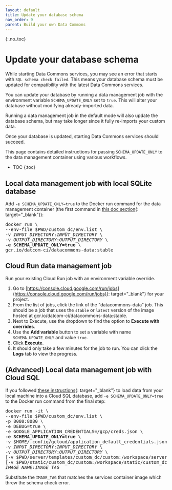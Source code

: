 ```yaml
---
layout: default
title: Update your database schema
nav_order: 9
parent: Build your own Data Commons
---
```


{:.no_toc}
# Update your database schema

While starting Data Commons services, you may see an error that starts with `SQL schema check failed`. This means your database schema must be updated for compatibility with the latest Data Commons services.

You can update your database by running a data management job with the environment variable `SCHEMA_UPDATE_ONLY` set to `true`. This will alter your database without modifying already-imported data.

Running a data management job in the default mode will also update the database schema, but may take longer since it fully re-imports your custom data.

Once your database is updated, starting Data Commons services should succeed.

This page contains detailed instructions for passing `SCHEMA_UPDATE_ONLY` to the data management container using various workflows.

* TOC
{:toc}

## Local data management job with local SQLite database

Add `-e SCHEMA_UPDATE_ONLY=true` to the Docker run command for the data management container (the first command in [this doc section](/custom_dc/custom_data.html#docker-data){: target="_blank"}):

<pre>
docker run \
--env-file $PWD/custom_dc/env.list \
-v <var>INPUT_DIRECTORY</var>:<var>INPUT_DIRECTORY</var> \
-v <var>OUTPUT_DIRECTORY</var>:<var>OUTPUT_DIRECTORY</var> \
<b>-e SCHEMA_UPDATE_ONLY=true</b> \
gcr.io/datcom-ci/datacommons-data:stable
</pre>

## Cloud Run data management job

Run your existing Cloud Run job with an environment variable override.

1. Go to [https://console.cloud.google.com/run/jobs](https://console.cloud.google.com/run/jobs){: target="_blank"} for your project.
1. From the list of jobs, click the link of the "datacommons-data" job. This should be a job that uses the `stable` or `latest` version of the image hosted at gcr.io/datcom-ci/datacommons-data:stable.
1. Next to Execute, use the dropdown to find the option to **Execute with overrides**.
1. Use the **Add variable** button to set a variable with name `SCHEMA_UPDATE_ONLY` and value `true`.
1. Click **Execute**.
1. It should only take a few minutes for the job to run. You can click the **Logs** tab to view the progress.


## (Advanced) Local data management job with Cloud SQL

If you followed [these instructions](/custom_dc/data_cloud.html#run-local){: target="_blank"} to load data from your local machine into a Cloud SQL database, add `-e SCHEMA_UPDATE_ONLY=true` to the Docker run command from the final step:

<pre>
docker run -it \
--env-file $PWD/custom_dc/env.list \
-p 8080:8080 \
-e DEBUG=true \
-e GOOGLE_APPLICATION_CREDENTIALS=/gcp/creds.json \
<b>-e SCHEMA_UPDATE_ONLY=true</b> \
-v $HOME/.config/gcloud/application_default_credentials.json:/gcp/creds.json:ro \
-v <var>INPUT_DIRECTORY</var>:<var>INPUT_DIRECTORY</var> \
-v <var>OUTPUT_DIRECTORY</var>:<var>OUTPUT_DIRECTORY</var> \
[-v $PWD/server/templates/custom_dc/custom:/workspace/server/templates/custom_dc/custom \]
[-v $PWD/static/custom_dc/custom:/workspace/static/custom_dc/custom \]
<var>IMAGE_NAME</var>:<var>IMAGE_TAG</var>
</pre>

Substitute the `IMAGE_TAG` that matches the services container image which threw the schema check error.
